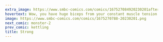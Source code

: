 ```yaml
---
extra_image: https://www.smbc-comics.com/comics/167527084920230201after.png
hovertext: Wow, you have huge biceps from your constant muscle tension!
image: https://www.smbc-comics.com/comics/1675270788-20230201.png
next_comic: monster-2
prev_comic: kettling
title: Strong
---
```



